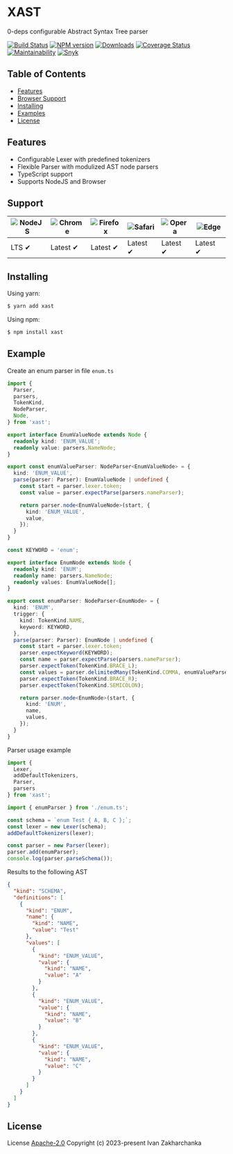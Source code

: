 # XAST

0-deps configurable Abstract Syntax Tree parser

[![Build Status][github-image]][github-url]
[![NPM version][npm-image]][npm-url]
[![Downloads][downloads-image]][npm-url]
[![Coverage Status][codecov-image]][codecov-url]
[![Maintainability][codeclimate-image]][codeclimate-url]
[![Snyk][snyk-image]][snyk-url]

## Table of Contents

  - [Features](#features)
  - [Browser Support](#browser-support)
  - [Installing](#installing)
  - [Examples](#examples)
  - [License](#license)

## Features

- Configurable Lexer with predefined tokenizers
- Flexible Parser with modulized AST node parsers
- TypeScript support
- Supports NodeJS and Browser

## Support

![NodeJS][nodejs-image] | ![Chrome][chrome-image] | ![Firefox][firefox-image] | ![Safari][safari-image] | ![Opera][opera-image] | ![Edge][edge-image] |
--- | --- | --- | --- | --- | --- |
LTS ✔ | Latest ✔ | Latest ✔ | Latest ✔ | Latest ✔ | Latest ✔ |

[nodejs-image]: https://raw.github.com/alrra/browser-logos/main/src/node.js/node.js_48x48.png
[chrome-image]: https://raw.github.com/alrra/browser-logos/main/src/chrome/chrome_48x48.png
[firefox-image]: https://raw.github.com/alrra/browser-logos/main/src/firefox/firefox_48x48.png
[safari-image]: https://raw.github.com/alrra/browser-logos/main/src/safari/safari_48x48.png
[opera-image]: https://raw.github.com/alrra/browser-logos/main/src/opera/opera_48x48.png
[edge-image]: https://raw.github.com/alrra/browser-logos/main/src/edge/edge_48x48.png

## Installing

Using yarn:

```bash
$ yarn add xast
```

Using npm:

```bash
$ npm install xast
```

## Example

Create an enum parser in file `enum.ts`
```typescript
import {
  Parser,
  parsers,
  TokenKind,
  NodeParser,
  Node,
} from 'xast';

export interface EnumValueNode extends Node {
  readonly kind: 'ENUM_VALUE';
  readonly value: parsers.NameNode;
}

export const enumValueParser: NodeParser<EnumValueNode> = {
  kind: 'ENUM_VALUE',
  parse(parser: Parser): EnumValueNode | undefined {
    const start = parser.lexer.token;
    const value = parser.expectParse(parsers.nameParser);

    return parser.node<EnumValueNode>(start, {
      kind: 'ENUM_VALUE',
      value,
    });
  }
}

const KEYWORD = 'enum';

export interface EnumNode extends Node {
  readonly kind: 'ENUM';
  readonly name: parsers.NameNode;
  readonly values: EnumValueNode[];
}

export const enumParser: NodeParser<EnumNode> = {
  kind: 'ENUM',
  trigger: {
    kind: TokenKind.NAME,
    keyword: KEYWORD,
  },
  parse(parser: Parser): EnumNode | undefined {
    const start = parser.lexer.token;
    parser.expectKeyword(KEYWORD);
    const name = parser.expectParse(parsers.nameParser);
    parser.expectToken(TokenKind.BRACE_L);
    const values = parser.delimitedMany(TokenKind.COMMA, enumValueParser);
    parser.expectToken(TokenKind.BRACE_R);
    parser.expectToken(TokenKind.SEMICOLON);

    return parser.node<EnumNode>(start, {
      kind: 'ENUM',
      name,
      values,
    });
  }
}
```

Parser usage example
```typescript
import {
  Lexer,
  addDefaultTokenizers,
  Parser,
  parsers
} from 'xast';

import { enumParser } from './enum.ts';

const schema = `enum Test { A, B, C };`;
const lexer = new Lexer(schema);
addDefaultTokenizers(lexer);

const parser = new Parser(lexer);
parser.add(enumParser);
console.log(parser.parseSchema());
```

Results to the following AST
```json
{
  "kind": "SCHEMA",
  "definitions": [
    {
      "kind": "ENUM",
      "name": {
        "kind": "NAME",
        "value": "Test"
      },
      "values": [
        {
          "kind": "ENUM_VALUE",
          "value": {
            "kind": "NAME",
            "value": "A"
          }
        },
        {
          "kind": "ENUM_VALUE",
          "value": {
            "kind": "NAME",
            "value": "B"
          }
        },
        {
          "kind": "ENUM_VALUE",
          "value": {
            "kind": "NAME",
            "value": "C"
          }
        }
      ]
    }
  ]
}
```


## License

License [Apache-2.0](http://www.apache.org/licenses/LICENSE-2.0)
Copyright (c) 2023-present Ivan Zakharchanka

[npm-url]: https://www.npmjs.com/package/xast
[downloads-image]: https://img.shields.io/npm/dw/xast.svg?cacheSeconds=300
[npm-image]: https://img.shields.io/npm/v/xast.svg?cacheSeconds=300
[github-url]: https://github.com/3axap4eHko/xast/actions/workflows/cicd.yml
[github-image]: https://github.com/3axap4eHko/xast/actions/workflows/cicd.yml/badge.svg
[codecov-url]: https://codecov.io/gh/3axap4eHko/xast
[codecov-image]: https://codecov.io/gh/3axap4eHko/xast/branch/master/graph/badge.svg?token=DPHqdADIWj
[codeclimate-url]: https://codeclimate.com/github/3axap4eHko/xast/maintainability
[codeclimate-image]: https://api.codeclimate.com/v1/badges/2d7b95f08c26581147c3/maintainability
[snyk-url]: https://snyk.io/test/npm/xast/latest
[snyk-image]: https://img.shields.io/snyk/vulnerabilities/github/3axap4eHko/xast.svg?maxAge=43200
